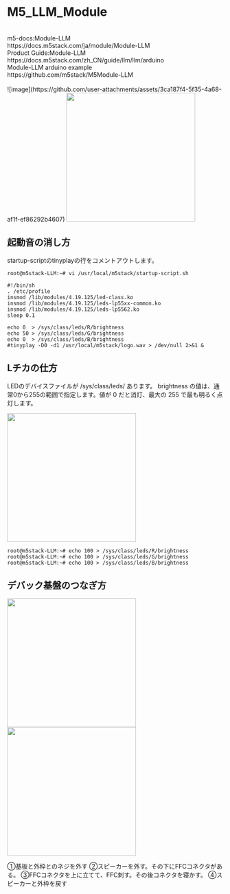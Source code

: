 # M5_LLM_Module
<br>
m5-docs:Module-LLM<br>
https://docs.m5stack.com/ja/module/Module-LLM<br>
Product Guide:Module-LLM<br>
https://docs.m5stack.com/zh_CN/guide/llm/llm/arduino<br>
Module-LLM arduino example<br>
https://github.com/m5stack/M5Module-LLM<br>

<br>
![image](https://github.com/user-attachments/assets/3ca187f4-5f35-4a68-af1f-ef86292b4607)

<img src="https://github.com/user-attachments/assets/92a2667d-ed4e-4194-955a-eb18aa583dbc" width="300">

## 起動音の消し方

startup-scriptのtinyplayの行をコメントアウトします。

```
root@m5stack-LLM:~# vi /usr/local/m5stack/startup-script.sh

#!/bin/sh
. /etc/profile
insmod /lib/modules/4.19.125/led-class.ko
insmod /lib/modules/4.19.125/leds-lp55xx-common.ko
insmod /lib/modules/4.19.125/leds-lp5562.ko
sleep 0.1

echo 0  > /sys/class/leds/R/brightness
echo 50 > /sys/class/leds/G/brightness
echo 0  > /sys/class/leds/B/brightness
#tinyplay -D0 -d1 /usr/local/m5stack/logo.wav > /dev/null 2>&1 &
```

## Lチカの仕方

LEDのデバイスファイルが /sys/class/leds/ あります。
brightness の値は、通常0から255の範囲で指定します。値が 0 だと消灯、最大の 255 で最も明るく点灯します。

<img src="https://github.com/user-attachments/assets/03ad22df-3e69-4205-bc25-951f82b6a979" width="300">

```
root@m5stack-LLM:~# echo 100 > /sys/class/leds/R/brightness
root@m5stack-LLM:~# echo 100 > /sys/class/leds/G/brightness
root@m5stack-LLM:~# echo 100 > /sys/class/leds/B/brightness

```

## デバック基盤のつなぎ方


<img src="https://github.com/user-attachments/assets/2fdaa79b-241d-4e46-b5c5-eaffe938967d" width="300">
<img src="https://github.com/user-attachments/assets/e5ae0bd0-fb4d-4603-b28a-8ca44e5deded" width="300">


①基板と外枠とのネジを外す
②スピーカーを外す。その下にFFCコネクタがある。
③FFCコネクタを上に立てて、FFC刺す。その後コネクタを寝かす。
④スピーカーと外枠を戻す


